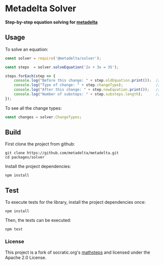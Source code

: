 # Metadelta Solver  
**Step-by-step equation solving for [metadelta](https://github.com/metadelta/metadelta)**

## Usage
To solve an equation:
```js
const solver = require('@metadelta/solver');

const steps  = solver.solveEquation('2x + 3x = 35');

steps.forEach(step => {
    console.log("Before this change: " + step.oldEquation.print());  // e.g. before change: 2x + 3x = 35
    console.log("Type of change: " + step.changeType);               // e.g. change: SIMPLIFY_LEFT_SIDE
    console.log("After this change: " + step.newEquation.print());   // e.g. after change: 5x = 35
    console.log("Number of substeps: " + step.substeps.length);      // e.g. # of substeps: 2
});
```

To see all the change types:
```js
const changes = solver.ChangeTypes;
```

## Build

First clone the project from github:

    git clone https://github.com/metadelta/metadelta.git
    cd packages/solver

Install the project dependencies:

    npm install

## Test

To execute tests for the library, install the project dependencies once:

    npm install

Then, the tests can be executed:

    npm test

### License
This project is a fork of socratic.org's [mathsteps](https://github.com/socraticorg/mathsteps) and licensed under the Apache 2.0 License.
